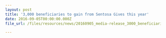 ```yaml
---
layout: post
title: '3,000 beneficiaries to gain from Sentosa Gives this year'
date: 2016-09-05T00:00:00.000Z
file_url: /files/resources/news/20160905_media-release_3000_beneficiaries_to_gain_from_sentosa_gives_this_year.pdf

---
```

